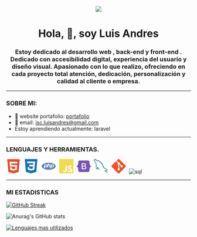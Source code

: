 
<div id="header" align="center" >
         <img src="https://media.giphy.com/media/qgQUggAC3Pfv687qPC/giphy.gif" width="200">
         <h1 aling="center">Hola,  👋, soy Luis Andres</h1>
         <h3 aling="center">Estoy dedicado al desarrollo web , back-end y front-end . Dedicado con accesibilidad digital, experiencia del usuario y diseño visual. Apasionado con lo que realizo, ofreciendo en cada proyecto total atención, dedicación, personalización y calidad al cliente o empresa.</h3>
     </div>
     
     
---

### SOBRE MI:

- 🔭 website portafolio: [portafolio](https://portafolio-lacm.000webhostapp.com/portafolio-lacm/)
- 💬 email: isc.luisandres@gmail.com
- Estoy aprendiendo actualmente: laravel

     
---
<div  align="left" >
        <h3>
            LENGUAJES Y HERRAMIENTAS.
        </h3>
       <div>
        <img src="https://github.com/devicons/devicon/blob/master/icons/html5/html5-plain.svg" title="HTML5" alt="HTML" width="40" height="40">&nbsp;
         <img src="https://github.com/devicons/devicon/blob/master/icons/css3/css3-plain.svg" title="CSS3" alt="css3" width="40" height="40">&nbsp;
        <img src="https://github.com/devicons/devicon/blob/master/icons/php/php-plain.svg" title="Php" alt="Php" width="40" height="40">&nbsp;
         <img src="https://github.com/devicons/devicon/blob/master/icons/javascript/javascript-plain.svg" title="javasrip" alt="javascrip" width="40" height="40">&nbsp;
         <img src="https://github.com/devicons/devicon/blob/master/icons/bootstrap/bootstrap-plain.svg" title="boostrap" alt="bootstrap" width="40" height="40">&nbsp;
         <img src="https://github.com/devicons/devicon/blob/master/icons/mysql/mysql-plain.svg" title="mysql" alt="mysql" width="40" height="40">&nbsp;
         <img src="https://github.com/devicons/devicon/blob/master/icons/git/git-plain.svg" title="git" alt="git" width="40" height="40">&nbsp;
         <img src="https://www.svgrepo.com/show/255832/sql.svg" title="sql" alt="sql" width="40" height="40">&nbsp;


         
         
         
         
         
         
        
  </div>
    </div>
 
---
### MI ESTADISTICAS

[![GitHub Streak](http://github-readme-streak-stats.herokuapp.com?user=luischopy&theme=dracula&hide_border=true&date_format=%5BY%20%5DM%20j&locale=es)](https://git.io/streak-stats)

![Anurag's GitHub stats](https://github-readme-stats.vercel.app/api?username=luischopy&show_icons=true&theme=radical)

[![Lenguajes mas utilizados](https://github-readme-stats.vercel.app/api/top-langs/?username=luischopy&layout=compact)](https://github.com/anuraghazra/github-readme-stats)





<!--
**luischopy/luischopy** is a ✨ _special_ ✨ repository because its `README.md` (this file) appears on your GitHub profile.

Here are some ideas to get you started:

- 🔭 I’m currently working on ...
- 🌱 I’m currently learning ...
- 👯 I’m looking to collaborate on ...
- 🤔 I’m looking for help with ...
- 💬 Ask me about ...
- 📫 How to reach me: ...
- 😄 Pronouns: ...
- ⚡ Fun fact: ...
-->
